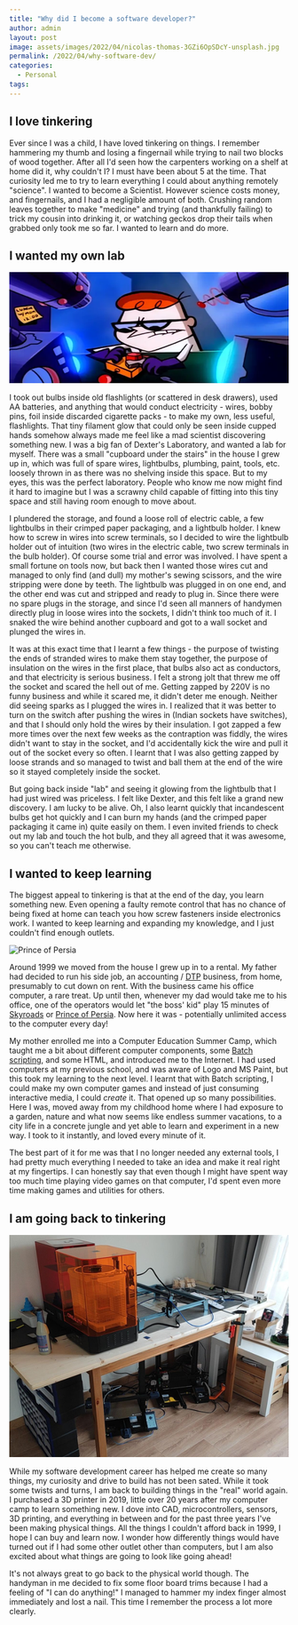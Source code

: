 ```yaml
---
title: "Why did I become a software developer?"
author: admin
layout: post
image: assets/images/2022/04/nicolas-thomas-3GZi6OpSDcY-unsplash.jpg
permalink: /2022/04/why-software-dev/
categories:
  - Personal
tags:
---
```


## I love tinkering
Ever since I was a child, I have loved tinkering on things. I remember hammering my thumb and losing a fingernail while trying to nail two blocks of wood together. After all I'd seen how the carpenters working on a shelf at home did it, why couldn't I? I must have been about 5 at the time. That curiosity led me to try to learn everything I could about anything remotely "science". I wanted to become a Scientist. However science costs money, and fingernails, and I had a negligible amount of both. Crushing random leaves together to make "medicine" and trying (and thankfully failing) to trick my cousin into drinking it, or watching geckos drop their tails when grabbed only took me so far. I wanted to learn and do more.

## I wanted my own lab
<img src="/assets/images/2022/04/dexters-laboratory.webp" alt="Dexter's Lab" width="800"
  height="200" style="object-fit: cover;"/>

I took out bulbs inside old flashlights (or scattered in desk drawers), used AA batteries, and anything that would conduct electricity - wires, bobby pins, foil inside discarded cigarette packs - to make my own, less useful, flashlights. That tiny filament glow that could only be seen inside cupped hands somehow always made me feel like a mad scientist discovering something new. I was a big fan of Dexter's Laboratory, and wanted a lab for myself. There was a small "cupboard under the stairs" in the house I grew up in, which was full of spare wires, lightbulbs, plumbing, paint, tools, etc. loosely thrown in as there was no shelving inside this space. But to my eyes, this was the perfect laboratory. People who know me now might find it hard to imagine but I was a scrawny child capable of fitting into this tiny space and still having room enough to move about.

I plundered the storage, and found a loose roll of electric cable, a few lightbulbs in their crimped paper packaging, and a lightbulb holder. I knew how to screw in wires into screw terminals, so I decided to wire the lightbulb holder out of intuition (two wires in the electric cable, two screw terminals in the bulb holder). Of course some trial and error was involved. I have spent a small fortune on tools now, but back then I wanted those wires cut and managed to only find (and dull) my mother's sewing scissors, and the wire stripping were done by teeth. The lightbulb was plugged in on one end, and the other end was cut and stripped and ready to plug in. Since there were no spare plugs in the storage, and since I'd seen all manners of handymen directly plug in loose wires into the sockets, I didn't think too much of it. I snaked the wire behind another cupboard and got to a wall socket and plunged the wires in.

It was at this exact time that I learnt a few things - the purpose of twisting the ends of stranded wires to make them stay together, the purpose of insulation on the wires in the first place, that bulbs also act as conductors, and that electricity is serious business. I felt a strong jolt that threw me off the socket and scared the hell out of me. Getting zapped by 220V is no funny business and while it scared me, it didn't deter me enough. Neither did seeing sparks as I plugged the wires in. I realized that it was better to turn on the switch after pushing the wires in (Indian sockets have switches), and that I should only hold the wires by their insulation. I got zapped a few more times over the next few weeks as the contraption was fiddly, the wires didn't want to stay in the socket, and I'd accidentally kick the wire and pull it out of the socket every so often. I learnt that I was also getting zapped by loose strands and so managed to twist and ball them at the end of the wire so it stayed completely inside the socket.

But going back inside "lab" and seeing it glowing from the lightbulb that I had just wired was priceless. I felt like Dexter, and this felt like a grand new discovery. I am lucky to be alive. Oh, I also learnt quickly that incandescent bulbs get hot quickly and I can burn my hands (and the crimped paper packaging it came in) quite easily on them. I even invited friends to check out my lab and touch the hot bulb, and they all agreed that it was awesome, so you can't teach me otherwise.


## I wanted to keep learning
The biggest appeal to tinkering is that at the end of the day, you learn something new. Even opening a faulty remote control that has no chance of being fixed at home can teach you how screw fasteners inside electronics work. I wanted to keep learning and expanding my knowledge, and I just couldn't find enough outlets.

<img src="https://upload.wikimedia.org/wikipedia/commons/d/dc/Prince_of_Persia_1_-_MS-DOS_-_Level_1_-_Sword.png" alt="Prince of Persia" width="800" height="400" style="object-fit: cover;"/>

Around 1999 we moved from the house I grew up in to a rental. My father had decided to run his side job, an accounting / [DTP](https://en.wikipedia.org/wiki/Desktop_publishing) business, from home, presumably to cut down on rent. With the business came his office computer, a rare treat. Up until then, whenever my dad would take me to his office, one of the operators would let "the boss' kid" play 15 minutes of [Skyroads](https://en.wikipedia.org/wiki/SkyRoads_(video_game)) or [Prince of Persia](https://en.wikipedia.org/wiki/Prince_of_Persia_(1989_video_game)). Now here it was - potentially unlimited access to the computer every day!

My mother enrolled me into a Computer Education Summer Camp, which taught me a bit about different computer components, some [Batch scripting](https://en.wikipedia.org/wiki/Batch_file), and some HTML, and introduced me to the Internet. I had used computers at my previous school, and was aware of Logo and MS Paint, but this took my learning to the next level. I learnt that with Batch scripting, I could make my own computer games and instead of just consuming interactive media, I could *create* it. That opened up so many possibilities. Here I was, moved away from my childhood home where I had exposure to a garden, nature and what now seems like endless summer vacations, to a city life in a concrete jungle and yet able to learn and experiment in a new way. I took to it instantly, and loved every minute of it.

The best part of it for me was that I no longer needed any external tools, I had pretty much everything I needed to take an idea and make it real right at my fingertips. I can honestly say that even though I might have spent way too much time playing video games on that computer, I'd spent even more time making games and utilities for others.

## I am going back to tinkering
<img src="/assets/images/2022/04/lab.jpg" alt="My Lab" width="800" height="400" style="object-fit: cover;"/>

While my software development career has helped me create so many things, my curiosity and drive to build has not been sated. While it took some twists and turns, I am back to building things in the "real" world again. I purchased a 3D printer in 2019, little over 20 years after my computer camp to learn something new. I dove into CAD, microcontrollers, sensors, 3D printing, and everything in between and for the past three years I've been making physical things. All the things I couldn't afford back in 1999, I hope I can buy and learn now. I wonder how differently things would have turned out if I had some other outlet other than computers, but I am also excited about what things are going to look like going ahead!

It's not always great to go back to the physical world though. The handyman in me decided to fix some floor board trims because I had a feeling of "I can do anything!" I managed to hammer my index finger almost immediately and lost a nail. This time I remember the process a lot more clearly.